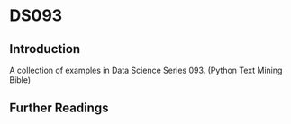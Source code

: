 # DS093
## Introduction
A collection of examples in Data Science Series 093. (Python Text Mining Bible)

## Further Readings
